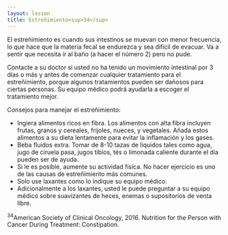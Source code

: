 ```yaml
---
layout: lesson
title: Estreñimiento<sup>34</sup>
---
```


El estreñimiento es cuando sus intestinos se muevan con menor frecuencia, lo que hace que la materia fecal se endurezca y sea difícil de evacuar. Va a sentir que necesita ir al baño (a hacer el número 2) pero no pude. 

Contacte a su doctor si usted no ha tenido un movimiento intestinal por 3 días o más y antes de comenzar cualquier tratamiento para el estreñimiento, porque algunos tratamientos pueden ser dañosos para ciertas personas. Su equipo médico podrá ayudarla a escoger el tratamiento mejor.

Consejos para manejar el estreñimiento:

* Ingiera alimentos ricos en fibra. Los alimentos con alta fibra incluyen frutas, granos y cereales, frijoles, nueces, y vegetales. Añada estos alimentos a su dieta lentamente para evitar la inflamación y los gases. 
* Beba fluidos extra. Tomar de 8-10 tazas de líquidos tales como agua, jugo de ciruela pasa, jugos tibios, tés o limonada caliente durante el día pueden ser de ayuda.  
* Si le es posible, aumente su actividad física. No hacer ejercicio es uno de las causas de estreñimiento más comunes.
* Solo use laxantes como lo indique su equipo médico. 
* Adicionalmente a los laxantes, usted le puede preguntar a su equipo médico sobre suavizantes de heces, enemas o supositorios de venta libre.


<sup>34</sup>American Society of Clinical Oncology, 2016. Nutrition for the Person with Cancer During Treatment: Constipation.
